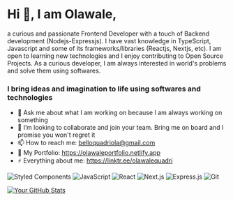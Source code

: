 # Hi 👋, I am Olawale,
a curious and passionate Frontend Developer with a touch of Backend development (Nodejs-Expressjs). I have vast knowledge in TypeScript, Javascript and some of its frameworks/libraries (Reactjs, Nextjs, etc). I am open to learning new technologies and I enjoy contributing to Open Source Projects. As a curious developer, I am always interested in world's problems and solve them using softwares.

### I bring ideas and imagination to life using softwares and technologies

- 💬 Ask me about what I am working on because I am always working on something
- 👯 I’m looking to collaborate and join your team. Bring me on board and I promise you won't regret it
- 📫 How to reach me: belloquadriola@gmail.com
- 💬 My Portfolio: https://olawaleportfolio.netlify.app
- ⚡ Everything about me: https://linktr.ee/olawalequadri

![Styled Components](https://img.shields.io/badge/Styled_Components-DB7093?style=flat-square&logo=styled-components&logoColor=white)
![JavaScript](https://img.shields.io/badge/JavaScript-F7DF1E?style=flat-square&logo=javascript&logoColor=black)
![React](https://img.shields.io/badge/React-61DAFB?style=flat-square&logo=react&logoColor=white)
![Next.js](https://img.shields.io/badge/Next.js-000000?style=flat-square&logo=next.js&logoColor=white)
![Express.js](https://img.shields.io/badge/Express.js-000000?style=flat-square&logo=express&logoColor=white)
![Git](https://img.shields.io/badge/Git-F05032?style=flat-square&logo=git&logoColor=white)

  [![Your GitHub Stats](https://github-readme-stats.vercel.app/api?username=bezbrain&show_icons=true&theme=radical)](https://github.com/anuraghazra/github-readme-stats)

<!--
**bezbrain/bezbrain** is a ✨ _special_ ✨ repository because its `README.md` (this file) appears on your GitHub profile.

Here are some ideas to get you started:

- 🔭 I’m currently working on my Portfolio
- 🌱 I’m currently learning React.js
- 👯 I’m looking to collaborate on ...
- 🤔 I’m looking for help with ...
- 💬 Ask me about ...
- 📫 How to reach me: ...
- 😄 Pronouns: ...
- ⚡ Fun fact: ...
-->
